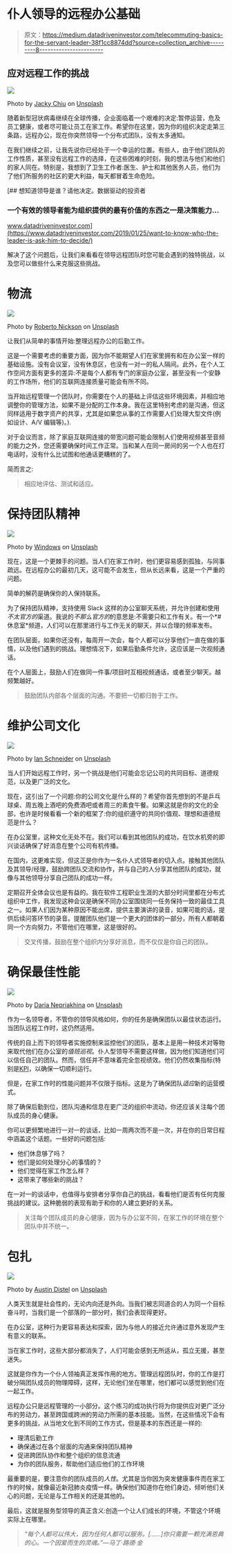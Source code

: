 # 仆人领导的远程办公基础

> 原文：<https://medium.datadriveninvestor.com/telecommuting-basics-for-the-servant-leader-38f1cc8874dd?source=collection_archive---------8----------------------->

## 应对远程工作的挑战

![](img/0e2d81ca621df8e964cbf1e9886c2177.png)

Photo by [Jacky Chiu](https://unsplash.com/@jackychiu?utm_source=medium&utm_medium=referral) on [Unsplash](https://unsplash.com?utm_source=medium&utm_medium=referral)

随着新型冠状病毒继续在全球传播，企业面临着一个艰难的决定:暂停运营，危及员工健康，或者尽可能让员工在家工作。希望你在这里，因为你的组织决定走第三条路，远程办公，现在你突然领导一个分布式团队，没有太多通知。

在我们继续之前，让我先说你已经处于一个幸运的位置。有些人，由于他们团队的工作性质，甚至没有远程工作的选择，在这些困难的时刻，我的想法与他们和他们的家人同在。特别是，我想到了卫生工作者:医生、护士和其他医务人员，他们为了他们所服务的社区的更大利益，每天都冒着生命危险。

[](https://www.datadriveninvestor.com/2019/01/25/want-to-know-who-the-leader-is-ask-him-to-decide/) [## 想知道领导是谁？请他决定。数据驱动的投资者

### 一个有效的领导者能为组织提供的最有价值的东西之一是决策能力…

www.datadriveninvestor.com](https://www.datadriveninvestor.com/2019/01/25/want-to-know-who-the-leader-is-ask-him-to-decide/) 

解决了这个问题后，让我们来看看在领导远程团队时您可能会遇到的独特挑战，以及您可以做些什么来克服这些挑战。

# 物流

![](img/8c595a58cb7d24679c52575ed0ec3d40.png)

Photo by [Roberto Nickson](https://unsplash.com/@rpnickson?utm_source=medium&utm_medium=referral) on [Unsplash](https://unsplash.com?utm_source=medium&utm_medium=referral)

让我们从简单的事情开始:整理远程办公的后勤工作。

这是一个需要考虑的重要方面，因为你不能期望人们在家里拥有和在办公室一样的基础设施。没有会议室，没有休息区，也没有一对一的私人隔间。此外，在个人工作空间方面有更多的差异:不是每个人都有专门的家庭办公室，甚至没有一个安静的工作场所，他们的互联网连接质量可能会有所不同。

当开始远程管理一个团队时，你需要在个人的基础上评估这些环境因素，并相应地调整你的管理方法，如果不是分配的工作本身。我在这里特别考虑的是沟通，但这同样适用于数字资产的共享，尤其是如果您从事的工作需要人们处理大型文件(例如设计、A/V 编辑等)。).

对于会议而言，除了家庭互联网连接的带宽问题可能会限制人们使用视频甚至音频的能力之外，您还需要确保时间工作正常。当和某人在同一房间的另一个人也在打电话时，没有什么比试图和他通话更糟糕的了。

简而言之:

> 相应地评估、测试和适应。

# 保持团队精神

![](img/257ee641b0566833b969f9fb7408d756.png)

Photo by [Windows](https://unsplash.com/@windows?utm_source=medium&utm_medium=referral) on [Unsplash](https://unsplash.com?utm_source=medium&utm_medium=referral)

现在，这是一个更棘手的问题。当人们在家工作时，他们更容易感到孤独，与同事疏远。在远程办公的最初几天，这可能不会发生，但从长远来看，这是一个严重的问题。

简单的解药是确保你的人保持联系。

为了保持团队精神，支持使用 Slack 这样的办公室聊天系统，并允许创建和使用*不太官方的*渠道。我说的*不那么官方的*的意思是:不需要只和工作有关。有一个*#休息室*频道，人们可以在那里进行与工作无关的聊天，并以合理的频率发布。

在团队层面，如果你还没有，每周开一次会，每个人都可以分享他们一直在做的事情，以及他们遇到的挑战。理想情况下，如果后勤条件允许，这应该是一次视频通话。

在个人层面上，鼓励人们在做同一件事/项目时互相视频通话，或者至少聊天。越频繁越好。

> 鼓励团队内部各个层面的沟通。不要把一切都归咎于工作。

# 维护公司文化

![](img/d420c0f7f659d5cc8739d9bc2f7804ec.png)

Photo by [Ian Schneider](https://unsplash.com/@goian?utm_source=medium&utm_medium=referral) on [Unsplash](https://unsplash.com?utm_source=medium&utm_medium=referral)

当人们开始远程工作时，另一个挑战是他们可能会忘记公司的共同目标、道德规范，以及更广泛的文化。

现在，这引出了一个问题:你的公司文化是什么样的？希望你首先想到的不是乒乓球桌、周五晚上酒吧的免费酒吧或者周三的素食午餐。如果这就是你的文化的全部，也许是时候看看一个新的框架了:你的组织遵守的共同价值观、理想和道德规范是什么？

在办公室里，这种文化无处不在。我们可以看到其他团队的成功，在饮水机旁的即兴谈话确保了好消息在整个公司有机传播。

在国内，这更难实现，但这正是你作为一名仆人式领导者的切入点。接触其他团队及其领导/经理，鼓励跨团队交流和协作，并与自己的人分享其他团队的成功，就像与其他领导分享自己团队的成功一样。

定期召开全体会议也是有益的。我在软件工程职业生涯的大部分时间里都在分布式组织中工作，我发现这种会议是确保不同办公室围绕同一任务保持一致的最佳工具之一。如果人们因为某种原因不能出席，提供主要演讲的录音，如果可能的话，提供后续问答环节的录音。提醒团队他们是一个更大的团体的一部分，所有人都朝着同一个方向努力，不管他们在哪里，这是很好的。

> 交叉传播，鼓励在整个组织内分享好消息，而不仅仅是你自己的团队。

# 确保最佳性能

![](img/d37e2935ef6d2f03ad414f4ca8793c37.png)

Photo by [Daria Nepriakhina](https://unsplash.com/@epicantus?utm_source=medium&utm_medium=referral) on [Unsplash](https://unsplash.com?utm_source=medium&utm_medium=referral)

作为一名领导者，不管你的领导风格如何，你的任务是确保团队以最佳状态运行。当团队远程工作时，这仍然适用。

传统的自上而下的领导者实施控制来监控他们的团队，基本上是用一种技术对等物来取代他们在办公室的*值班巡视*。仆人型领导不需要这样做，因为他们知道他们可以信任自己的团队。然而，信任并不意味着完全忽视绩效。他们仍然收集指标(特别是[KPI](https://medium.com/swlh/metrics-and-kpis-4b8ca30b3d09)，以确保一切顺利运行。

但是，在家工作时的性能问题并不仅限于指标。这是为了确保团队*适应*新的运营模式。

除了确保后勤到位，团队沟通和信息在更广泛的组织中流动，你还应该关注每个团队成员的身心健康。

你可以更频繁地进行一对一的谈话，比如一周两次而不是一次，并在你的日常日程中涵盖这个话题。一些好的问题包括:

*   他们休息够了吗？
*   他们是如何处理分心的事情的？
*   他们觉得在家工作怎么样？
*   这带来了哪些新的挑战？

在一对一的谈话中，也值得与安排者分享你自己的挑战，看看他们是否有任何克服挑战的建议。这种脆弱的表现有助于和你的人建立更好的关系。

> 关注每个团队成员的身心健康，因为与办公室不同，在家工作的环境在整个团队中并不统一。

# 包扎

![](img/5cffc8b594a5925a696fb7b794017753.png)

Photo by [Austin Distel](https://unsplash.com/@austindistel?utm_source=medium&utm_medium=referral) on [Unsplash](https://unsplash.com?utm_source=medium&utm_medium=referral)

人类天生就是社会性的，无论内向还是外向。当我们被志同道合的人为同一个目标奋斗时，当我们是一个部落的一部分时，我们会表现得更好。

在办公室，这种行为更容易表达和探索，因为与他人的接近允许通过意外发现产生有意义的联系。

当在家工作时，这些大部分都消失了，人们可能会感到无所适从，孤立无援，甚至迷失。

这就是你作为一个仆人领袖真正发挥作用的地方。管理远程团队时，你的工作是打破分隔团队成员的物理障碍，这样，无论他们坐在哪里，他们都可以感觉到他们在一起工作。

远程办公只是远程管理的一小部分。这个练习的成功执行将为你提供应对更广泛分布的劳动力，甚至跨国或跨洲的劳动力所需的基本技能。当然，在这些情况下会有更多的挑战，从当地文化到不同的工作方式，但是基本的东西还是一样的:

*   理清后勤工作
*   确保通过在各个层面的沟通来保持团队精神
*   促进跨团队协作和整个组织的信息流通
*   为你的团队服务，帮助他们适应他们的工作环境

最重要的是，要注意你的团队成员的*人性*。尤其是当你因为突发健康事件而在家工作的时候，就像最近新冠肺炎疫情一样。确保他们知道你在他们身边，倾听他们关心的问题，无论是与工作相关的还是其他的。

最后，这就是服务型领导的真正含义:创造一个让人们成长的环境，不管这个环境实际上在哪里。

> *“每个人都可以伟大，因为任何人都可以服务。[……]你只需要一颗充满恩典的心。一个因爱而生的灵魂。”—马丁·路德·金*